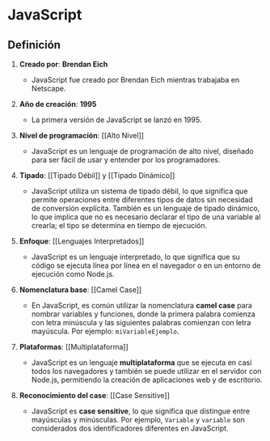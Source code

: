 # JavaScript

## Definición

1. **Creado por**: **Brendan Eich**  
   - JavaScript fue creado por Brendan Eich mientras trabajaba en Netscape.

2. **Año de creación**: **1995**  
   - La primera versión de JavaScript se lanzó en 1995.

3. **Nivel de programación**: [[Alto Nivel]]
   - JavaScript es un lenguaje de programación de alto nivel, diseñado para ser fácil de usar y entender por los programadores.

4. **Tipado**: [[Tipado Débil]] y [[Tipado Dinámico]]  
   - JavaScript utiliza un sistema de tipado débil, lo que significa que permite operaciones entre diferentes tipos de datos sin necesidad de conversión explícita. También es un lenguaje de tipado dinámico, lo que implica que no es necesario declarar el tipo de una variable al crearla; el tipo se determina en tiempo de ejecución.

5. **Enfoque**: [[Lenguajes Interpretados]]
   - JavaScript es un lenguaje interpretado, lo que significa que su código se ejecuta línea por línea en el navegador o en un entorno de ejecución como Node.js.

6. **Nomenclatura base**: [[Camel Case]] 
   - En JavaScript, es común utilizar la nomenclatura **camel case** para nombrar variables y funciones, donde la primera palabra comienza con letra minúscula y las siguientes palabras comienzan con letra mayúscula. Por ejemplo: `miVariableEjemplo`.

7. **Plataformas**: [[Multiplataforma]]
   - JavaScript es un lenguaje **multiplataforma** que se ejecuta en casi todos los navegadores y también se puede utilizar en el servidor con Node.js, permitiendo la creación de aplicaciones web y de escritorio.

8. **Reconocimiento del case**: [[Case Sensitive]]
   - JavaScript es **case sensitive**, lo que significa que distingue entre mayúsculas y minúsculas. Por ejemplo, `Variable` y `variable` son considerados dos identificadores diferentes en JavaScript.